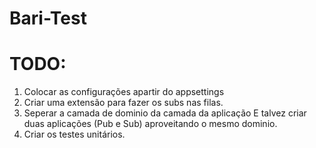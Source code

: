 # Bari-Test


# TODO:

1. Colocar as configurações apartir do appsettings
2. Criar uma extensão para fazer os subs nas filas.
3. Seperar a camada de dominio da camada da aplicação E talvez criar duas aplicações (Pub e Sub) aproveitando o mesmo dominio.
4. Criar os testes unitários.
